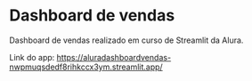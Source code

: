 # Dashboard de vendas

Dashboard de vendas realizado em curso de Streamlit da Alura.

Link do app: https://aluradashboardvendas-nwpmuqsdedf8rihkccx3ym.streamlit.app/ 
